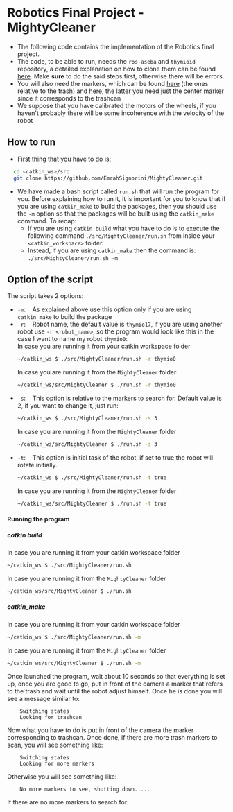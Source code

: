 # Robotics Final Project - MightyCleaner

  - The following code contains the implementation of the Robotics final project.
  - The code, to be able to run, needs the `ros-aseba` and `thymioid` repository, a detailed explanation on how to clone them can be found [here](https://github.com/romarcg/MightyCleaner/tree/master/assignment#install-gazebo-myt-model-and-plugins). Make **sure** to do the said steps first, otherwise there will be errors.
  - You will also need the markers, which can be found [here](http://wiki.ros.org/ar_track_alvar?action=AttachFile&do=view&target=markers9to17.png) (the ones relative to the trash) and [here](http://wiki.ros.org/ar_track_alvar?action=AttachFile&do=view&target=markers0to8.png), the latter you need just the center marker since it corresponds to the trashcan
  - We suppose that you have calibrated the motors of the wheels, if you haven't probably there will be some incoherence with the velocity of the robot 
## How to run
  - First thing that you have to do is:
  ```bash
    cd <catkin_ws>/src
    git clone https://github.com/EmrahSignorini/MightyCleaner.git
```
  - We have made a bash script called `run.sh` that will run the program for you. Before explaining how to run it, it is important for you to know that if you are using `catkin_make` to build the packages, then you should use the `-m` option so that the packages will be built using the `catkin_make` command. To recap:
    -   If you are using `catkin build` what you have to do is to execute the following command `./src/MightyCleaner/run.sh` from inside your `<catkin_workspace>` folder.
    -   Instead, if you are using `catkin_make` then the command is:
             `./src/MightyCleaner/run.sh -m`
## Option of the script
The script takes 2 options:
 - `-m`: &nbsp;&nbsp; As explained above use this option only if you are using `catkin_make` to build the package
 - `-r`: &nbsp;&nbsp; Robot name, the default value is `thymio17`, if you are using another robot use  `-r <robot_name>`, so the program would look like this in the case I want to name my robot `thymio0`:
    <br>In case you are running it from your catkin workspace folder
    ```bash
    ~/catkin_ws $ ./src/MightyCleaner/run.sh -r thymio0
    ```
    In case you are running it from the `MightyCleaner` folder
    ```bash
    ~/catkin_ws/src/MightyCleaner $ ./run.sh -r thymio0
    ```
 - `-s`: &nbsp;&nbsp; This option is relative to the markers to search for. Default value is 2, if you want to change it, just run: 
    ```bash
    ~/catkin_ws $ ./src/MightyCleaner/run.sh -s 3
    ```
    In case you are running it from the `MightyCleaner` folder
    ```bash
    ~/catkin_ws/src/MightyCleaner $ ./run.sh -s 3
    ```
 - `-t`: &nbsp;&nbsp; This option is initial task of the robot, if set to true the robot will rotate initially.
    ```bash
    ~/catkin_ws $ ./src/MightyCleaner/run.sh -t true
    ```
    In case you are running it from the `MightyCleaner` folder
    ```bash
    ~/catkin_ws/src/MightyCleaner $ ./run.sh -t true
    ```
#### Running the program
##### catkin build
In case you are running it from your catkin workspace folder
```bash
~/catkin_ws $ ./src/MightyCleaner/run.sh
```
In case you are running it from the `MightyCleaner` folder
```bash
~/catkin_ws/src/MightyCleaner $ ./run.sh
```
##### catkin_make
In case you are running it from your catkin workspace folder
```bash
~/catkin_ws $ ./src/MightyCleaner/run.sh -m
```
In case you are running it from the `MightyCleaner` folder
```bash
~/catkin_ws/src/MightyCleaner $ ./run.sh -m
```
Once launched the program, wait about 10 seconds so that everything is set up, once you are good to go, put in front of the camera a marker that refers to the trash and wait until the robot adjust himself. Once he is done you will see a message similar to:
```
    Switching states
    Looking for trashcan
```
Now what you have to do is put in front of the camera the marker corresponding to trashcan. Once done, if there are more trash markers to scan, you will see something like:
```
    Switching states
    Looking for more markers
```

Otherwise you will see something like:
```bash
    No more markers to see, shutting down.....
```
If there are no more markers to search for.